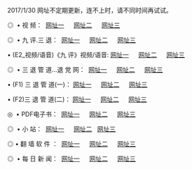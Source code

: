 <p>2017/1/30 网址不定期更新，连不上时，请不同时间再试试。</p>
<p>◎   • 视 频： 
<a href="http://h.mozo.pro/tv/" target="_blank">网址一</a> 　 
<a href="http://h.tp22.top/9018.html" target="_blank">网址二</a> 　 
<a href="http://h.mozo.pro/9449.html" target="_blank">网址三</a></p>
<p>◎   • 九 评.三 退：  
<a href="http://h.mozo.pro/t/" target="_blank">网址一</a> 　 
<a href="http://h.tp22.top/v/" target="_blank">网址二</a> 　 
<a href="http://h.tp22.top/tt/" target="_blank">网址三</a> 　</p>
<p>  • (E2_视频/语音)《九 评》视频/语音: 
<a href="http://h.mozo.pro/v/" target="_blank">网址一</a> 　 
<a href="http://h.tp22.top/v/" target="_blank">网址二</a> 　 
<a href="http://h.tp22.top/v/" target="_blank">网址三</a></p>
<p>◎   • 三 退 管 道...退 党 网：  
<a href="http://h.mozo.pro/go/8/" target="_blank">网址一</a> 　 
<a href="http://h.tp22.top/go/8/" target="_blank">网址二</a> 　 
<a href="http://h.tp22.top/go/8/" target="_blank">网址三</a></p>
<p>  • (F1) 三 退 管 道(一)： 
<a href="http://h.mozo.pro/d/" target="_blank">网址一</a> 　 
<a href="http://h.tp22.top/d/" target="_blank">网址二</a> 　 
<a href="http://h.tp22.top/d/" target="_blank">网址三</a></p>
<p>  • (F2)三 退 管 道(二)： 
<a href="http://h.mozo.pro/dd/" target="_blank">网址一</a> 　 
<a href="http://h.tp22.top/dd/" target="_blank">网址二</a> 　 
<a href="http://h.tp22.top/dd/" target="_blank">网址三</a></p>
<p>◎   • PDF电子书：  
<a href="http://h.mozo.pro/p/" target="_blank">网址一</a> 　 
<a href="http://h.tp22.top/p/" target="_blank">网址二</a> 　 
<a href="http://h.tp22.top/p/" target="_blank">网址三</a></p>
<p>◎ </span>  •  小 站：  
<a href="http://h.mozo.pro/" target="_blank">网址一</a> 　 
<a href="http://h.tp22.top/" target="_blank">网址二</a>   
<a href="http://h.tp22.top/" target="_blank">网址三</a></p>
<p>◎  • 翻 墙 软 件 ：  
<a href="http://h.mozo.pro/f/" target="_blank">网址一</a> 　 
<a href="http://h.tp22.top/ff/" target="_blank">网址二</a> 　 
<a href="http://h.tp22.top/f/" target="_blank">网址三</a></p>
<p>◎ </span>  • 每 日 新 闻：  
<a href="http://h.mozo.pro/day/" target="_blank">网址一</a> 　 
<a href="http://h.tp22.top/day/" target="_blank">网址二</a> 　 
<a href="http://h.tp22.top/day/" target="_blank">网址三</a></p>
